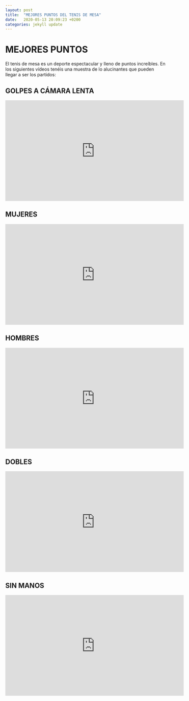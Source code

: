```yaml
---
layout: post
title:  "MEJORES PUNTOS DEL TENIS DE MESA"
date:   2020-05-13 20:09:23 +0200
categories: jekyll update
---
```


# MEJORES PUNTOS

El tenis de mesa es un deporte espectacular y lleno de puntos increíbles. En los siguientes vídeos tenéis una muestra de lo alucinantes que pueden llegar a ser los partidos:

## GOLPES A CÁMARA LENTA
<iframe width="560" height="315" src="https://www.youtube.com/embed/6cHog8dYvsE" frameborder="0" allow="accelerometer; autoplay; encrypted-media; gyroscope; picture-in-picture" allowfullscreen></iframe>

## MUJERES
<iframe width="560" height="315" src="https://www.youtube.com/embed/NHHu71zG6w8" frameborder="0" allow="accelerometer; autoplay; encrypted-media; gyroscope; picture-in-picture" allowfullscreen></iframe>

## HOMBRES
<iframe width="560" height="315" src="https://www.youtube.com/embed/WAfF7PbkZB8" frameborder="0" allow="accelerometer; autoplay; encrypted-media; gyroscope; picture-in-picture" allowfullscreen></iframe>

## DOBLES
<iframe width="560" height="315" src="https://www.youtube.com/embed/5XJR5F_cmVA" frameborder="0" allow="accelerometer; autoplay; encrypted-media; gyroscope; picture-in-picture" allowfullscreen></iframe>

## SIN MANOS
<iframe width="560" height="315" src="https://www.youtube.com/embed/fmpXuyW0hgo" frameborder="0" allow="accelerometer; autoplay; encrypted-media; gyroscope; picture-in-picture" allowfullscreen></iframe>
